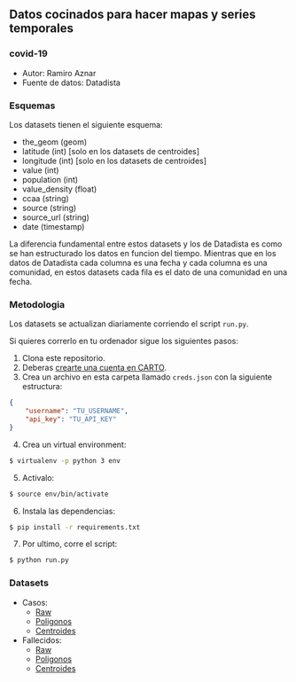 ## Datos cocinados para hacer mapas y series temporales
### covid-19

* Autor: Ramiro Aznar
* Fuente de datos: Datadista

### Esquemas

Los datasets tienen el siguiente esquema:
* the_geom (geom)
* latitude (int) [solo en los datasets de centroides]
* longitude (int) [solo en los datasets de centroides]
* value (int)
* population (int)
* value_density (float)
* ccaa (string)
* source (string)
* source_url (string)
* date (timestamp)

La diferencia fundamental entre estos datasets y los de Datadista es como se han estructurado los datos en funcion del tiempo. Mientras que en los datos de Datadista cada columna es una fecha y cada columna es una comunidad, en estos datasets cada fila es el dato de una comunidad en una fecha. 

### Metodologia

Los datasets se actualizan diariamente corriendo el script `run.py`. 

Si quieres correrlo en tu ordenador sigue los siguientes pasos:
1. Clona este repositorio.
2. Deberas [crearte una cuenta en CARTO](www.carto.com/signup).
3. Crea un archivo en esta carpeta llamado `creds.json` con la siguiente estructura:

```json
{
    "username": "TU_USERNAME",
    "api_key": "TU_API_KEY"
}
```

4. Crea un virtual environment:

```bash
$ virtualenv -p python 3 env
```

5. Activalo:

```bash
$ source env/bin/activate
```

6. Instala las dependencias:

```bash
$ pip install -r requirements.txt
```

7. Por ultimo, corre el script:

```bash
$ python run.py
```

### Datasets

* Casos:
    * [Raw](https://ramiroaznar.carto.com/dataset/casos)
    * [Poligonos](https://ramiroaznar.carto.com/dataset/unnested_casos)
    * [Centroides](https://ramiroaznar.carto.com/dataset/centroids_casos)
* Fallecidos:
    * [Raw](https://ramiroaznar.carto.com/dataset/fallecidos)
    * [Poligonos](https://ramiroaznar.carto.com/dataset/unnested_fallecidos)
    * [Centroides](https://ramiroaznar.carto.com/dataset/centroids_fallecidos)
